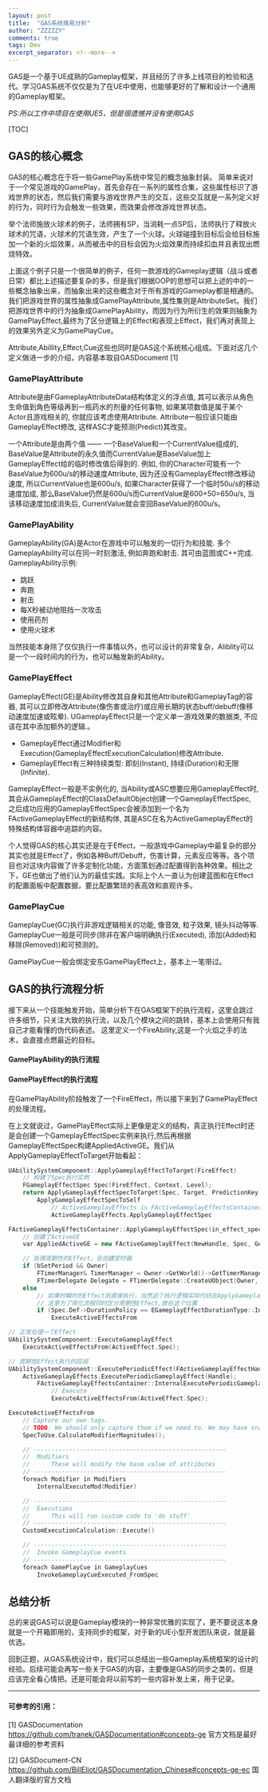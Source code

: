 ```yaml
---
layout: post
title:  "GAS系统简易分析"
author: "ZZZZZY"
comments: true
tags: Dev
excerpt_separator: <!--more-->
---
```


GAS是一个基于UE成熟的Gameplay框架，并且经历了许多上线项目的检验和迭代。学习GAS系统不仅仅是为了在UE中使用，也能够更好的了解和设计一个通用的Gameplay框架。<!--more-->

*PS:所以工作中项目在使用UE5，但是很遗憾并没有使用GAS*

[TOC]

## GAS的核心概念
GAS的核心概念在于将一些GamePlay系统中常见的概念抽象封装。 简单来说对于一个常见游戏的GamePlay，首先会存在一系列的属性合集，这些属性标识了游戏世界的状态，然后我们需要与游戏世界产生的交互，这些交互就是一系列定义好的行为，同时行为会触发一些效果，而效果会修改游戏世界状态。

举个法师施放火球术的例子，法师拥有SP，当消耗一点SP后，法师执行了释放火球术的咒语，火球术的咒语生效，产生了一个火球。火球碰撞到目标后会给目标施加一个新的火焰效果，从而被击中的目标会因为火焰效果而持续扣血并且表现出燃烧特效。

上面这个例子只是一个很简单的例子，任何一款游戏的Gameplay逻辑（战斗或者日常）都比上述描述要复杂的多，但是我们根据OOP的思想可以把上述的中的一些概念抽象出来，而抽象出来的这些概念对于所有游戏的Gameplay都是相通的。我们把游戏世界的属性抽象成GamePlayAttribute,属性集则是AttributeSet。我们把游戏世界中的行为抽象成GamePlayAbility，而因为行为所衍生的效果则抽象为GamePlayEffect,最终为了区分逻辑上的Effect和表现上Effect，我们再对表现上的效果另外定义为GamePlayCue。

Attribute,Abillity,Effect,Cue这些也同时是GAS这个系统核心组成。下面对这几个定义做进一步的介绍，内容基本取自GASDocument [1]

### GamePlayAttribute

Attribute是由FGameplayAttributeData结构体定义的浮点值, 其可以表示从角色生命值到角色等级再到一瓶药水的剂量的任何事物, 如果某项数值是属于某个Actor且游戏相关的, 你就应该考虑使用Attribute. Attribute一般应该只能由GameplayEffect修改, 这样ASC才能预测(Predict)其改变。

一个Attribute是由两个值 —— 一个BaseValue和一个CurrentValue组成的, BaseValue是Attribute的永久值而CurrentValue是BaseValue加上GameplayEffect给的临时修改值后得到的. 例如, 你的Character可能有一个BaseValue为600u/s的移动速度Attribute, 因为还没有GameplayEffect修改移动速度, 所以CurrentValue也是600u/s, 如果Character获得了一个临时50u/s的移动速度加成, 那么BaseValue仍然是600u/s而CurrentValue是600+50=650u/s, 当该移动速度加成消失后, CurrentValue就会变回BaseValue的600u/s。

### GamePlayAbility
GameplayAbility(GA)是Actor在游戏中可以触发的一切行为和技能. 多个GameplayAbility可以在同一时刻激活, 例如奔跑和射击. 其可由蓝图或C++完成. 
GameplayAbility示例:

* 跳跃
* 奔跑
* 射击
* 每X秒被动地阻挡一次攻击
* 使用药剂
* 使用火球术

当然技能本身除了仅仅执行一件事情以外，也可以设计的非常复杂，Aliblity可以是一个一段时间内的行为，也可以触发新的Ability。

### GamePlayEffect
GameplayEffect(GE)是Ability修改其自身和其他Attribute和GameplayTag的容器, 其可以立即修改Attribute(像伤害或治疗)或应用长期的状态buff/debuff(像移动速度加速或眩晕). UGameplayEffect只是一个定义单一游戏效果的数据类, 不应该在其中添加额外的逻辑.。

* GameplayEffect通过Modifier和Execution(GameplayEffectExecutionCalculation)修改Attribute.
* GameplayEffect有三种持续类型: 即刻(Instant), 持续(Duration)和无限(Infinite).

GameplayEffect一般是不实例化的, 当Ability或ASC想要应用GameplayEffect时, 其会从GameplayEffect的ClassDefaultObject创建一个GameplayEffectSpec, 之后成功应用的GameplayEffectSpec会被添加到一个名为FActiveGameplayEffect的新结构体, 其是ASC在名为ActiveGameplayEffect的特殊结构体容器中追踪的内容。

个人觉得GAS的核心其实还是在于Effect，一般游戏中Gameplay中最复杂的部分其实也就是Effect了，例如各种Buff/Debuff，伤害计算，元素反应等等。各个项目也对这块内容做了许多定制化功能，方面策划通过配置得到各种效果。相比之下，GE也做出了他们认为的最佳实践。实际上个人一直认为创建蓝图和在Effect的配置面板中配置数据，要比配置繁琐的表高效和直观许多。

### GamePlayCue

GameplayCue(GC)执行非游戏逻辑相关的功能, 像音效, 粒子效果, 镜头抖动等等. GameplayCue一般是可同步(除非在客户端明确执行(Executed), 添加(Added)和移除(Removed))和可预测的。

GamePlayCue一般会绑定安东GamePlayEffect上，基本上一笔带过。

## **GAS的执行流程分析**

接下来从一个技能触发开始，简单分析下在GAS框架下的执行流程，这里会跳过许多细节，只关注大致的执行流，以及几个模块之间的跳转，基本上会使用只有我自己才能看懂的伪代码表述。
这里定义一个FireAbility,这是一个火焰之手的法术，会直接点燃最近的目标。

#### GamePlayAbility的执行流程

#### GamePlayEffect的执行流程
在GamePlayAbility阶段触发了一个FireEffect，所以接下来到了GamePlayEffect的处理流程。

在上文就说过，GamePlayEffect实际上更像是定义的结构，真正执行Effect时还是会创建一个GameplayEffectSpec实例来执行,然后再根据GameplayEffectSpec构建AppliedActiveGE。我们从ApplyGameplayEffectToTarget开始看起：

```cpp
UAbilitySystemComponent::ApplyGameplayEffectToTarget(FireEffect)
	// 构建了Spec执行实例
	FGameplayEffectSpec	Spec(FireEffect, Context, Level);
	return ApplyGameplayEffectSpecToTarget(Spec, Target, PredictionKey);
		ApplyGameplayEffectSpecToSelf
			// ActiveGameplayEffects is FActiveGameplayEffectsContainer
			ActiveGameplayEffects.ApplyGameplayEffectSpec

FActiveGameplayEffectsContainer::ApplyGameplayEffectSpec(in_effect_spec)
	// 创建了ActiveGE
	var AppliedActiveGE = new FActiveGameplayEffect(NewHandle, Spec, GetWorldTime(), GetServerWorldTime(), InPredictionKey);

    // 处理周期性的Effect，会创建定时器
	if (bSetPeriod && Owner)
		FTimerManager& TimerManager = Owner->GetWorld()->GetTimerManager();
		FTimerDelegate Delegate = FTimerDelegate::CreateUObject(Owner, &UAbilitySystemComponent::ExecutePeriodicEffect, AppliedActiveGE->Handle);
	else
		// 如果时瞬时的Effect则直接执行，当然这个执行逻辑实际代码在ApplyGameplayEffectSpecToSelf中
		// 这里为了简化流程同时区分周期性Effect,放在这个位置
		if (Spec.Def->DurationPolicy == EGameplayEffectDurationType::Instant)
			ExecuteActiveEffectsFrom

// 正常处理一个Effect
UAbilitySystemComponent::ExecuteGameplayEffect
	ExecuteActiveEffectsFrom(ActiveEffect.Spec);

// 周期性Effect执行的回调
UAbilitySystemComponent::ExecutePeriodicEffect(FActiveGameplayEffectHandle	Handle)
	ActiveGameplayEffects.ExecutePeriodicGameplayEffect(Handle);
		FActiveGameplayEffectsContainer::InternalExecutePeriodicGameplayEffect
			// Execute
			ExecuteActiveEffectsFrom(ActiveEffect.Spec);
```



```cpp
ExecuteActiveEffectsFrom
	// Capture our own tags.
	// TODO: We should only capture them if we need to. We may have snapshotted target tags (?) (in the case of dots with exotic setups?)
	SpecToUse.CalculateModifierMagnitudes();

	// ------------------------------------------------------
	//	Modifiers
	//		These will modify the base value of attributes
	// ------------------------------------------------------
	foreach Modifier in Modifiers
		InternalExecuteMod(Modifier)

	// ------------------------------------------------------
	//	Executions
	//		This will run custom code to 'do stuff'
	// ------------------------------------------------------
	CustomExecutionCalculation::Execute()

	// ------------------------------------------------------
	//	Invoke GameplayCue events
	// ------------------------------------------------------
	foreach GamePlayCue in GameplayCues
		InvokeGameplayCueExecuted_FromSpec
```

## 总结分析
总的来说GAS可以说是Gameplay模块的一种非常优雅的实现了，更不要说这本身就是一个开箱即用的，支持同步的框架，对于新的UE小型开发团队来说，就是最优选。

回到正题，从GAS系统设计中，我们可以总结出一些Gameplay系统框架的设计的经验。后续可能会再写一些关于GAS的内容，主要像是GAS的同步之类的，但是应该完全看心情把。还是可能会将以前写的一些内容补发上来，用于记录。

******************
#### 可参考的引用：  
[1] GASDocumentation https://github.com/tranek/GASDocumentation#concepts-ge
官方文档是最好最详细的参考资料

[2] GASDocument-CN https://github.com/BillEliot/GASDocumentation_Chinese#concepts-ge-ec
国人翻译版的官方文档